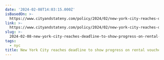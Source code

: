 ```yaml
---
date: '2024-02-08T14:03:15.000Z'
isBasedOn: >-
  https://www.cityandstateny.com/policy/2024/02/new-york-city-reaches-deadline-show-progress-rental-voucher-expansion/393986/
link: >-
  https://www.cityandstateny.com/policy/2024/02/new-york-city-reaches-deadline-show-progress-rental-voucher-expansion/393986/
slug: >-
  2024-02-08-new-york-city-reaches-deadline-to-show-progress-on-rental-voucher-expansion
tags:
  - nyc
title: New York City reaches deadline to show progress on rental voucher expansion
---
```


